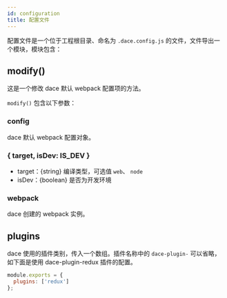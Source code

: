 ```yaml
---
id: configuration
title: 配置文件
---
```


配置文件是一个位于工程根目录、命名为 `.dace.config.js` 的文件，文件导出一个模块，模块包含：

## modify()
这是一个修改 dace 默认 webpack 配置项的方法。

`modify()` 包含以下参数：

### config
dace 默认 webpack 配置对象。

### { target, isDev: IS_DEV }
- target：{string} 编译类型，可选值 `web`、 `node`
- isDev：{boolean} 是否为开发环境

### webpack
dace 创建的 webpack 实例。

## plugins
dace 使用的插件类别，传入一个数组。插件名称中的 `dace-plugin-` 可以省略，如下面是使用 dace-plugin-redux 插件的配置。

```js
module.exports = {
  plugins: ['redux']
};
```
